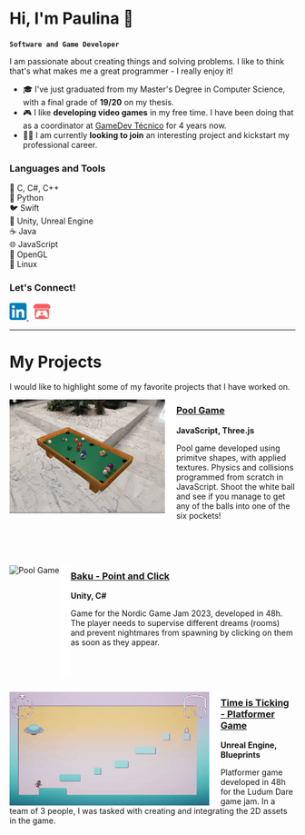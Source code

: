 # Hi, I'm Paulina 👋
**`Software and Game Developer`**

I am passionate about creating things and solving problems. I like to think that's what makes me a great programmer - I really enjoy it! 

- 🎓 I've just graduated from my Master's Degree in Computer Science, with a final grade of **19/20** on my thesis.
- 🎮 I like **developing video games** in my free time. I have been doing that as a coordinator at [GameDev Técnico](https://gamedev.tecnico.ulisboa.pt/) for 4 years now.
- 👩‍💻 I am currently **looking to join** an interesting project and kickstart my professional career.


### Languages and Tools
🤖 C, C#, C++  
🐍 Python  
🐦 Swift  
👾 Unity, Unreal Engine  
☕ Java  
🌐 JavaScript  
🎥 OpenGL  
🐧 Linux  


### Let's Connect!
<picture>
  <a href="https://www.linkedin.com/in/paulinawykowska/">
    <img alt="LinkedIn" height="30px" src="./img/LinkedIn_icon.svg">
  </a>
</picture>
&nbsp;

<picture>
  <a href="https://linaiz.itch.io/">
    <img alt="itch.io" height="30px" src="./img/itchio.png">
  </a>
</picture>

---
# My Projects
I would like to highlight some of my favorite projects that I have worked on.


  
<p align="left">
  <a href="https://linaiz.itch.io/pool" >
    <img alt="Pool Game" src="./img/pool.gif" height="200" align="left"/>
  </a>
  <img alt="empty" src="./img/empty.png" height="200" width="20" align="left"/>
  
  <h3><a href="https://linaiz.itch.io/pool" >Pool Game</a></h3>
  <b>JavaScript, Three.js</b>
  <p>Pool game developed using primitve shapes, with applied textures. Physics and collisions programmed from scratch in JavaScript. Shoot the white ball and see if you manage to get any of the balls into one of the six pockets!</p>
</p>
</br></br></br>

<p align="left">
  <a href="https://hamyah.itch.io/baku" >
    <img alt="Pool Game" src="./img/baku.gif" height="200" align="left"/>
  </a>
  <img alt="empty" src="./img/empty.png" height="200" width="20" align="left"/>
  
  <h3><a href="https://colorcrow.itch.io/time-is-ticking" >Baku - Point and Click</a></h3>
  <b>Unity, C#</b>
  <p>Game for the Nordic Game Jam 2023, developed in 48h. The player needs to supervise different dreams (rooms) and prevent nightmares from spawning by clicking on them as soon as they appear.</p>
</p>
</br></br></br>

<p align="left">
  <a href="https://colorcrow.itch.io/time-is-ticking" >
    <img alt="Pool Game" src="./img/timeisticking.gif" height="200" align="left"/>
  </a>
   <img alt="empty" src="./img/empty.png" height="200" width="20" align="left"/>
  <h3><a href="https://colorcrow.itch.io/time-is-ticking" >Time is Ticking - Platformer Game</a></h3>
  <b>Unreal Engine, Blueprints</b>
  <p>Platformer game developed in 48h for the Ludum Dare game jam. In a team of 3 people, I was tasked with creating and integrating the 2D assets in the game.</p>
</p>
</br></br></br>


<!--
<img align="left" alt="C" height="28px" src="./img/c.svg" style="padding-right:10px;" />
<img align="left" alt="C++" height="28px" src="./img/c-original.svg" style="padding-right:10px;"/>
<img align="left" alt="C#" height="28px" src="./img/csharp.svg" style="padding-right:10px;" />
<img align="left" alt="Python" height="28px" src="./img/python.svg" style="padding-right:10px;" />
<img align="left" alt="Swift" height="28px" src="./img/swift.svg" style="padding-right:10px;" />
<img align="left" alt="Unity" height="28px" src="./img/unity-3d.svg" style="padding-right:10px;" />
<img align="left" alt="Unreal Engine" height="28px" src="./img/unreal-engine.svg" style="padding-right:10px;" />
<img align="left" alt="Linux" height="28px" src="./img/linux.svg" style="padding-right:10px;" />
<img align="left" alt="OpenGL" height="28px" src="./img/opengl.svg" style="padding-top:10px;" />
-->

<!--

<picture>
  <a href="https://www.linkedin.com/in/paulinawykowska/">
  <source media="(prefers-color-scheme: dark)" srcset="./img/linkedin-dark.svg">
  <source media="(prefers-color-scheme: light)" srcset="./img/linkedin-light.svg">
  <img alt="Shows a black logo in light color mode and a white one in dark color mode." src="./img/linkedin-light.svg">
  </a>
</picture>

**Linaiz/Linaiz** is a ✨ _special_ ✨ repository because its `README.md` (this file) appears on your GitHub profile.

[![website](./img/linkedin-light.svg)](https://www.linkedin.com/in/paulinawykowska/)
[![website](./img/linkedin-dark.svg)](https://www.linkedin.com/in/paulinawykowska/)

Here are some ideas to get you started:

- 🔭 I’m currently working on ...
- 🌱 I’m currently learning ...
- 👯 I’m looking to collaborate on ...
- 🤔 I’m looking for help with ...
- 💬 Ask me about ...
- 📫 How to reach me: ...
- 😄 Pronouns: ...
- ⚡ Fun fact: ...
-->
